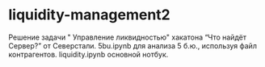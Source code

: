 # liquidity-management2
Решение задачи " Управление ликвидностью" хакатона “Что найдёт Сервер?” от Северстали.
5bu.ipynb для анализа 5 б.ю., используя файл контрагентов.
liquidity.ipynb основной нотбук.

